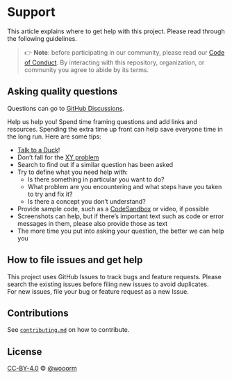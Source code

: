 # Support

This article explains where to get help with this project.
Please read through the following guidelines.

> 👉 **Note**: before participating in our community, please read our
> [Code of Conduct][coc].
> By interacting with this repository, organization, or community you agree to
> abide by its terms.

## Asking quality questions

Questions can go to [GitHub Discussions][chat].

Help us help you!
Spend time framing questions and add links and resources.
Spending the extra time up front can help save everyone time in the long run.
Here are some tips:

*   [Talk to a Duck][rubberduck]!
*   Don’t fall for the [XY problem][xy]
*   Search to find out if a similar question has been asked
*   Try to define what you need help with:
    *   Is there something in particular you want to do?
    *   What problem are you encountering and what steps have you taken to try
        and fix it?
    *   Is there a concept you don’t understand?
*   Provide sample code, such as a [CodeSandbox][cs] or video, if possible
*   Screenshots can help, but if there’s important text such as code or error
    messages in them, please also provide those as text
*   The more time you put into asking your question, the better we can help you

## How to file issues and get help  

This project uses GitHub Issues to track bugs and feature requests. 
Please search the existing issues before filing new issues to avoid duplicates.  
For new issues, file your bug or feature request as a new Issue.

## Contributions

See [`contributing.md`][contributing] on how to contribute.

## License

[CC-BY-4.0][license] © [@wooorm][author]

<!-- Definitions -->

[license]: https://creativecommons.org/licenses/by/4.0/

[author]: https://github.com/remarkjs/.github/blob/main/support.md

[coc]: https://github.com/remarkjs/.github/blob/main/code-of-conduct.md

[rubberduck]: https://rubberduckdebugging.com

[xy]: https://meta.stackexchange.com/questions/66377/what-is-the-xy-problem/66378#66378

[chat]: https://github.com/scottgriv/PRG-Personal-Repository-Guidelines/discussions

[cs]: https://codesandbox.io

[contributing]: CONTRIBUTING.md